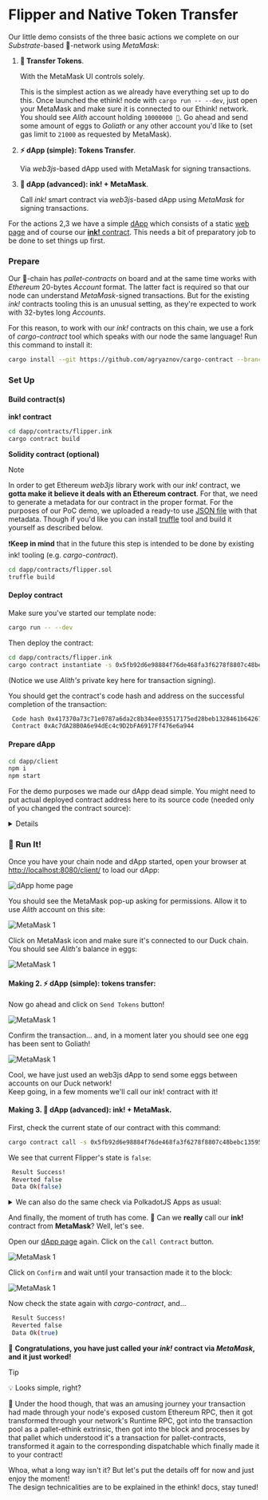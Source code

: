 # Flipper and Native Token Transfer

Our little demo consists of the three basic actions we complete on our *Substrate*-based 🦑-network using *MetaMask*:

1. **👛 Transfer Tokens**.

   With the MetaMask UI controls solely.

   This is the simplest action as we already have everything set up to do this. 
   Once launched the ethink! node with `cargo run -- --dev`, just open your MetaMask and make sure it is connected to our Ethink! network. You should see *Alith* account holding `10000000 🦑`. Go ahead and send some amount of eggs to *Goliath* or any other account you'd like to (set gas limit to `21000` as requested by MetaMask). 

2. **⚡ dApp (simple): Tokens Transfer**.

   Via *web3js*-based dApp used with MetaMask for signing transactions.
   
3. **🚀 dApp (advanced): ink! + MetaMask**.

   Call *ink!* smart contract via *web3js*-based dApp using  *MetaMask* for signing transactions.

For the actions 2,3 we have a simple [dApp](/dapp) which consists of a static [web page](https://github.com/agryaznov/ethink/blob/master/dapp/index.html) and of course our [**ink!** contract](https://github.com/agryaznov/ethink/blob/master/dapp/contracts/flipper.ink/lib.rs). This needs a bit of preparatory job to be done to set things up first.


### Prepare

Our 🦆-chain has _pallet-contracts_ on board and at the same time works with _Ethereum_ 20-bytes _Account_ format. The latter fact is required so that our node can understand *MetaMask*-signed transactions. But for the existing _ink!_ contracts tooling this is an unusual setting, as they're expected to work with 32-bytes long _Accounts_.  

For this reason, to work with our *ink!* contracts on this chain, we use a fork of _cargo-contract_ tool which speaks with our node the same language! Run this command to install it: 

``` bash
cargo install --git https://github.com/agryaznov/cargo-contract --branch ethink --force
```

### Set Up 

#### Build contract(s)

**ink! contract**

```bash 
cd dapp/contracts/flipper.ink
cargo contract build 
```

**Solidity contract (optional)**

> [!NOTE]
> In order to get Ethereum _web3js_ library work with our *ink!* contract, we **gotta make it believe it deals with an Ethereum contract**. 
> For that, we need to generate a metadata for our contract in the proper format. For the purposes of our PoC demo, we uploaded a ready-to use [JSON file](dapp/contracts/flipper.sol/build/contracts/) with that metadata. Though if you'd like you can install <a href="https://trufflesuite.com/" target="_blank">truffle</a> tool and build it yourself as described below.
>
> ❗**Keep in mind** that in the future this step is intended to be done by existing ink! tooling (e.g. _cargo-contract_).


``` bash
cd dapp/contracts/flipper.sol
truffle build
```

#### Deploy contract

Make sure you've started our template node:

```bash
cargo run -- --dev
```

Then deploy the contract: 

```bash 
cd dapp/contracts/flipper.ink
cargo contract instantiate -s 0x5fb92d6e98884f76de468fa3f6278f8807c48bebc13595d45af5bdc4da702133 --args=false -x
```

(Notice we use *Alith's* private key here for transaction signing).

You should get the contract's code hash and address on the successful completion of the transaction: 

``` bash
 Code hash 0x417370a73c71e0787a6da2c8b34ee035517175ed28beb1328461b642670975b7
 Contract 0xAc7dA28B0A6e94dEc4c9D2bFA6917Ff476e6a944
```

#### Prepare dApp

``` bash
cd dapp/client
npm i
npm start
```

For the demo purposes we made our dApp dead simple. You might need to put actual deployed contract address here to its source code (needed only of you changed the contract source): 

<details>
https://github.com/agryaznov/ethink/blob/f4e2624c0cfce0d77fb9eb980cb9ad44671ee1d4/dapp/client/src/index.js#L20-L24
</details>


### 🚀 Run It! 

Once you have your chain node and dApp started, open your browser at [http://localhost:8080/client/](http://localhost:8080/client/) to load our dApp: 

![dApp home page](/images/dapp-0.png)

You should see the MetaMask pop-up asking for permissions. Allow it to use _Alith_ account on this site:

![MetaMask 1](/images/dapp-2.png)


Click on MetaMask icon and make sure it's connected to our Duck chain. You should see *Alith's* balance in eggs:

![MetaMask 1](/images/dapp-1.png)


#### Making 2. **⚡ dApp (simple): tokens transfer**:  

Now go ahead and click on `Send Tokens` button! 

![MetaMask 1](/images/dapp-3.png)

Confirm the transaction... and, in a moment later you should see one egg has been sent to Goliath!

![MetaMask 1](/images/dapp-4.png)

Cool, we have just used an web3js dApp to send some eggs between accounts on our Duck network!  
Keep going, in a few moments we'll call our ink! contract with it!

#### Making 3. **🚀 dApp (advanced): ink! + MetaMask**.  


First, check the current state of our contract with this command:

``` bash
cargo contract call -s 0x5fb92d6e98884f76de468fa3f6278f8807c48bebc13595d45af5bdc4da702133 --contract 0xAc7dA28B0A6e94dEc4c9D2bFA6917Ff476e6a944 --message get
```

We see that current Flipper's state is `false`:

``` bash
 Result Success!
 Reverted false
 Data Ok(false)
```

<details>
<summary>
We can also do the same check via PolkadotJS Apps as usual: 
</summary>

<mark>TBD: add screenshots</mark>

</details>


And finally, the moment of truth has come. 🥁 Can we **really** call our **ink!** contract from **MetaMask**? Well, let's see. 

Open our [dApp page](http://localhost:8080/client/) again. Click on the `Call Contract` button. 

![MetaMask 1](/images/dapp-5.png)

Click on `Confirm` and wait until your transaction made it to the block: 

![MetaMask 1](/images/dapp-6.png)

Now check the state again with *cargo-contract*, and... 

``` bash
 Result Success!
 Reverted false
 Data Ok(true)
```

🎉 **Congratulations, you have just called your *ink!* contract via *MetaMask*, and it just worked!**

> [!TIP]
> 💡 Looks simple, right? 
> 
> 🧠 Under the hood though, that was an amusing journey your transaction had made through your node's exposed custom Ethereum RPC, then it got transformed through your network's Runtime RPC, got into the transaction pool as a pallet-ethink extrinsic, then got into the block and processes by that pallet which understood it's a transaction for pallet-contracts, transformed it again to the corresponding dispatchable which finally made it to your contract!
>
> Whoa, what a long way isn't it? But let's put the details off for now and just enjoy the moment!  
> The design technicalities are to be explained in the ethink! docs, stay tuned!
